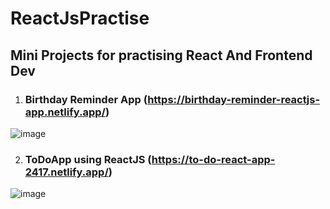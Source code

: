 # ReactJsPractise
## Mini Projects for practising React And Frontend Dev

1. ### Birthday Reminder App (https://birthday-reminder-reactjs-app.netlify.app/)
![image](https://user-images.githubusercontent.com/39798643/122636372-92553a00-d106-11eb-8df3-16045bff1ed0.png)


2. ### ToDoApp using ReactJS (https://to-do-react-app-2417.netlify.app/)
![image](https://user-images.githubusercontent.com/39798643/122636484-1efff800-d107-11eb-8b98-75c4b1fc8f9f.png)

